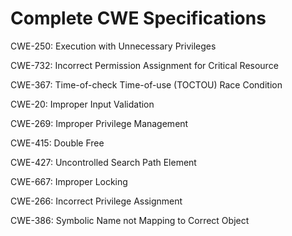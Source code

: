 

# Complete CWE Specifications

CWE-250: Execution with Unnecessary Privileges

CWE-732: Incorrect Permission Assignment for Critical Resource

CWE-367: Time-of-check Time-of-use (TOCTOU) Race Condition

CWE-20: Improper Input Validation

CWE-269: Improper Privilege Management

CWE-415: Double Free

CWE-427: Uncontrolled Search Path Element

CWE-667: Improper Locking

CWE-266: Incorrect Privilege Assignment

CWE-386: Symbolic Name not Mapping to Correct Object